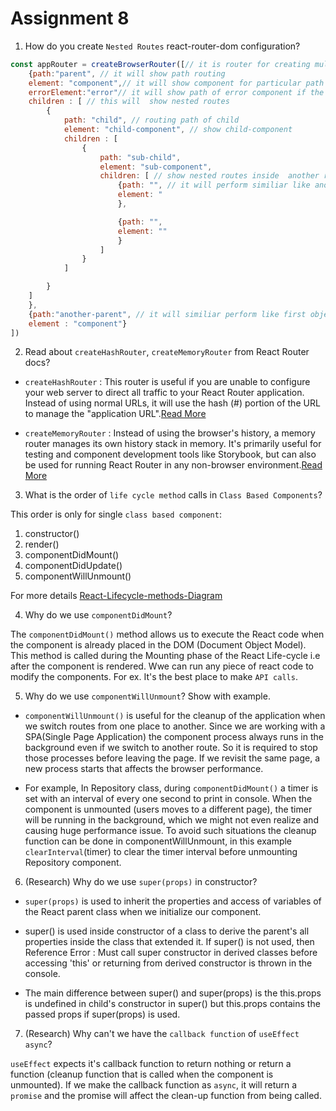 # Assignment 8

1) How do you create `Nested Routes` react-router-dom configuration?

```javascript
const appRouter = createBrowserRouter([// it is router for creating multiple routing
    {path:"parent", // it will show path routing
    element: "component",// it will show component for particular path
    errorElement:"error"// it will show path of error component if the routing path is not found
    children : [ // this will  show nested routes
        {
            path: "child", // routing path of child
            element: "child-component", // show child-component
            children : [
                {
                    path: "sub-child",
                    element: "sub-component",
                    children: [ // show nested routes inside  another route
                        {path: "", // it will perform similiar like another
                        element: "
                        },

                        {path: "",
                        element: ""
                        }
                    ]
                }
            ]

        }
    ]
    },
    {path:"another-parent", // it will similiar perform like first object
    element : "component"}
])
```

2) Read about `createHashRouter`, `createMemoryRouter` from React Router docs?

- `createHashRouter` : This router is useful if you are unable to configure your web server to direct all traffic to your React Router application. Instead of using normal URLs, it will use the hash (#) portion of the URL to manage the "application URL".[Read More]("https://reactrouter.com/en/main/routers/create-hash-router")

- `createMemoryRouter` : Instead of using the browser's history, a memory router manages its own history stack in memory. It's primarily useful for testing and component development tools like Storybook, but can also be used for running React Router in any non-browser environment.[Read More]("https://reactrouter.com/en/main/routers/create-memory-router")

3) What is the order of `life cycle method` calls in `Class Based Components`?

This order is only for single `class based component`:

1. constructor()
2. render()
3. componentDidMount()
4. componentDidUpdate()
5. componentWillUnmount()

For more details [React-Lifecycle-methods-Diagram]("https://projects.wojtekmaj.pl/react-lifecycle-methods-diagram/")

4) Why do we use `componentDidMount`?

The `componentDidMount()` method allows us to execute the React code when the component is already placed in the DOM (Document Object Model). This method is called during the Mounting phase of the React Life-cycle i.e after the component is rendered. Wwe can run any piece of react code to modify the components. For ex. It's the best place to make `API calls`.

5) Why do we use `componentWillUnmount`? Show with example.

- `componentWillUnmount()` is useful for the cleanup of the application when we switch routes from one place to another. Since we are working with a SPA(Single Page Application) the component process always runs in the background even if we switch to another route. So it is required to stop those processes before leaving the page. If we revisit the same page, a new process starts that affects the browser performance.

- For example, In Repository class, during `componentDidMount()` a timer is set with an interval of every one second to print in console. When the component is unmounted (users moves to a different page), the timer will be running in the background, which we might not even realize and causing huge performance issue. To avoid such situations the cleanup function can be done in componentWillUnmount, in this example `clearInterval`(timer) to clear the timer interval before unmounting Repository component.

6) (Research) Why do we use `super(props)` in constructor?

- `super(props)` is used to inherit the properties and access of variables of the React parent class when we initialize our component.

- super() is used inside constructor of a class to derive the parent's all properties inside the class that extended it. If super() is not used, then Reference Error : Must call super constructor in derived classes before accessing 'this' or returning from derived constructor is thrown in the console.

- The main difference between super() and super(props) is the this.props is undefined in child's constructor in super() but this.props contains the passed props if super(props) is used.

7) (Research) Why can't we have the `callback function` of `useEffect async`?

`useEffect` expects it's callback function to return nothing or return a function (cleanup function that is called when the component is unmounted). If we make the callback function as `async`, it will return a `promise` and the promise will affect the clean-up function from being called.





